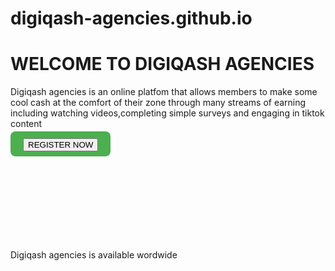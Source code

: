 # digiqash-agencies.github.io
<DOCTYPE HTML>
<Html>
  <Head>
  <Title>WELCOME TO DIGIQASH AGENCIES</Title>
      <style>
      .banner{
      background-size:cover;
      height:300px;
      width:100%;
      position:relative;
      }
      .banner.overlay{
      background-color:rgba(0,0,0,0.5);
      height:100%;
      width:100%;
      position:absolute;
      top:0;
      left:0;
      display:flex;
      flex-direction:column;
      justify-content:center;
      align-items:center;
      color:#fff;
      text-align:center;
      }
      .banner.overlay h1{
      font-size:3rem;
      margin:0;
      }
      .banner.overlay p{
      font-size:1.5rem;
      margin:0;
      }
      .banner.overlay button{
      background-color:#ff0000;
      color:#fff;
      padding:10px;
      border:none;
      border-radius;5px;
      font-size:1.2rem;
      margin-top:20px;
      cursor:pointer;
      }
      .banner.overlay button:hover{
      background-color:#cc0000;
      }
      </style>
      </head>
      <body>
      <div class="banner">
      <h1>WELCOME TO DIGIQASH AGENCIES</h1>
        <script>
          alert("WELCOME TO DIGIQASH AGENCIES");
        </script>
      <P>Digiqash agencies is an online platfom that allows members to make some cool cash at the comfort of their zone through many streams of earning including watching videos,completing simple surveys and engaging in tiktok content</P>
      <a 
        href="https://qashhub.com/register.php?ref=Savieh" target="_blank"
        style="background-color:#4CAF50;
        Color:white;
        padding:10px 20px;
        text-decoration:none;
        border-radius:8px;
        font-size:16px;">
        <button>REGISTER NOW</button>
        </a>
      </div>
      <p>Digiqash agencies is available wordwide</p>
    
  </body>
</Html>
